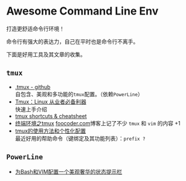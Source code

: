 Awesome Command Line Env
=====================================

打造更舒适命令行环境！

命令行有强大的表达力，自己在平时也是命令行不离手。

下面是好用工具及其文章的收集。

`tmux`
----------------------------

- [.tmux - github](https://github.com/gpakosz/.tmux)  
    自包含、美观和多功能的`tmux`配置。（依赖`PowerLine`）
- [Tmux：Linux 从业者必备利器](http://blog.jobbole.com/87562/)  
    快速上手介绍
- [tmux shortcuts & cheatsheet](https://gist.github.com/MohamedAlaa/2961058)
- [终端环境之tmux](http://foocoder.com/blog/zhong-duan-huan-jing-zhi-tmux.html/)
    [foocoder.com](http://foocoder.com/blog/zhong-duan-huan-jing-zhi-tmux.html/)博客上记了不少 `tmux` 和 `vim` 的内容 +1
- [tmux的使用方法和个性化配置](http://mingxinglai.com/cn/2012/09/tmux/)  
    最近好用的帮助命令（键绑定及其功能列表）：`prefix ?`

`PowerLine`
----------------------------

- [为Bash和VIM配置一个美观奢华的状态提示栏](http://cenalulu.github.io/linux/mac-powerline/)
